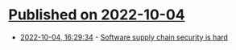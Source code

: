 # [Published on 2022-10-04](index.md)

* [2022-10-04, 16:29:34](https://lobste.rs/s/r6vxfk/software_supply_chain_security_is_hard) - [Software supply chain security is hard](https://r2c.dev/blog/2022/software-supply-chain-security-is-hard/)
